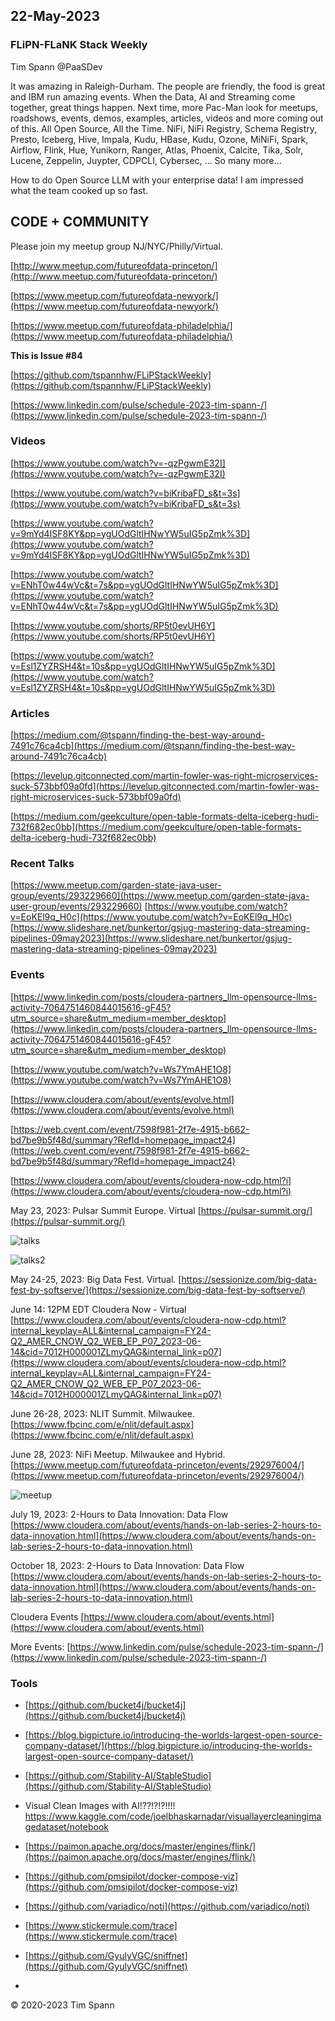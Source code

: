 ## 22-May-2023

### FLiPN-FLaNK Stack Weekly

Tim Spann @PaaSDev

It was amazing in Raleigh-Durham.   The people are friendly, the food is great and IBM run amazing events.   When the Data, AI and Streaming come together, great things happen.   Next time, more Pac-Man look for meetups, roadshows, events, demos, examples, articles, videos and more coming out of this.   All Open Source, All the Time.   NiFi, NiFi Registry, Schema Registry, Presto, Iceberg, Hive, Impala, Kudu, HBase, Kudu, Ozone, MiNiFi, Spark, Airflow, Flink, Hue, Yunikorn, Ranger, Atlas, Phoenix, Calcite, Tika, Solr, Lucene, Zeppelin, Juypter, CDPCLI, Cybersec,  ...   So many more...

How to do Open Source LLM with your enterprise data!   I am impressed what the team cooked up so fast.


## CODE + COMMUNITY


Please join my meetup group NJ/NYC/Philly/Virtual. 

[http://www.meetup.com/futureofdata-princeton/](http://www.meetup.com/futureofdata-princeton/)

[https://www.meetup.com/futureofdata-newyork/](https://www.meetup.com/futureofdata-newyork/)

[https://www.meetup.com/futureofdata-philadelphia/](https://www.meetup.com/futureofdata-philadelphia/)


**This is Issue #84**


[https://github.com/tspannhw/FLiPStackWeekly](https://github.com/tspannhw/FLiPStackWeekly)

[https://www.linkedin.com/pulse/schedule-2023-tim-spann-/](https://www.linkedin.com/pulse/schedule-2023-tim-spann-/)



### Videos

[https://www.youtube.com/watch?v=-qzPgwmE32I](https://www.youtube.com/watch?v=-qzPgwmE32I)

[https://www.youtube.com/watch?v=biKribaFD_s&t=3s](https://www.youtube.com/watch?v=biKribaFD_s&t=3s)

[https://www.youtube.com/watch?v=9mYd4ISF8KY&pp=ygUOdGltIHNwYW5uIG5pZmk%3D](https://www.youtube.com/watch?v=9mYd4ISF8KY&pp=ygUOdGltIHNwYW5uIG5pZmk%3D)

[https://www.youtube.com/watch?v=ENhT0w44wVc&t=7s&pp=ygUOdGltIHNwYW5uIG5pZmk%3D](https://www.youtube.com/watch?v=ENhT0w44wVc&t=7s&pp=ygUOdGltIHNwYW5uIG5pZmk%3D)

[https://www.youtube.com/shorts/RP5t0evUH6Y](https://www.youtube.com/shorts/RP5t0evUH6Y)

[https://www.youtube.com/watch?v=Esl1ZYZRSH4&t=10s&pp=ygUOdGltIHNwYW5uIG5pZmk%3D](https://www.youtube.com/watch?v=Esl1ZYZRSH4&t=10s&pp=ygUOdGltIHNwYW5uIG5pZmk%3D)


### Articles


[https://medium.com/@tspann/finding-the-best-way-around-7491c76ca4cb](https://medium.com/@tspann/finding-the-best-way-around-7491c76ca4cb)

[https://levelup.gitconnected.com/martin-fowler-was-right-microservices-suck-573bbf09a0fd](https://levelup.gitconnected.com/martin-fowler-was-right-microservices-suck-573bbf09a0fd)

[https://medium.com/geekculture/open-table-formats-delta-iceberg-hudi-732f682ec0bb](https://medium.com/geekculture/open-table-formats-delta-iceberg-hudi-732f682ec0bb)



### Recent Talks

[https://www.meetup.com/garden-state-java-user-group/events/293229660](https://www.meetup.com/garden-state-java-user-group/events/293229660)
[https://www.youtube.com/watch?v=EoKEl9q_H0c](https://www.youtube.com/watch?v=EoKEl9q_H0c)
[https://www.slideshare.net/bunkertor/gsjug-mastering-data-streaming-pipelines-09may2023](https://www.slideshare.net/bunkertor/gsjug-mastering-data-streaming-pipelines-09may2023)


### Events

[https://www.linkedin.com/posts/cloudera-partners_llm-opensource-llms-activity-7064751460844015616-gF45?utm_source=share&utm_medium=member_desktop](https://www.linkedin.com/posts/cloudera-partners_llm-opensource-llms-activity-7064751460844015616-gF45?utm_source=share&utm_medium=member_desktop)

[https://www.youtube.com/watch?v=Ws7YmAHE1O8](https://www.youtube.com/watch?v=Ws7YmAHE1O8)

[https://www.cloudera.com/about/events/evolve.html](https://www.cloudera.com/about/events/evolve.html)

[https://web.cvent.com/event/7598f981-2f7e-4915-b662-bd7be9b5f48d/summary?RefId=homepage_impact24](https://web.cvent.com/event/7598f981-2f7e-4915-b662-bd7be9b5f48d/summary?RefId=homepage_impact24)

[https://www.cloudera.com/about/events/cloudera-now-cdp.html?i](https://www.cloudera.com/about/events/cloudera-now-cdp.html?i)


May 23, 2023:  Pulsar Summit Europe. Virtual
[https://pulsar-summit.org/](https://pulsar-summit.org/)

![talks](https://raw.githubusercontent.com/tspannhw/FLiPStackWeekly/main/images/nififasttim.png)

![talks2](https://raw.githubusercontent.com/tspannhw/FLiPStackWeekly/main/images/Timothy%20Spann%20_%20David%20Kjerrumgaard%20_%20Julien%20Jakubowski.png)

May 24-25, 2023:  Big Data Fest. Virtual.
[https://sessionize.com/big-data-fest-by-softserve/](https://sessionize.com/big-data-fest-by-softserve/)

June 14:  12PM EDT
Cloudera Now - Virtual
[https://www.cloudera.com/about/events/cloudera-now-cdp.html?internal_keyplay=ALL&internal_campaign=FY24-Q2_AMER_CNOW_Q2_WEB_EP_P07_2023-06-14&cid=7012H000001ZLmyQAG&internal_link=p07](https://www.cloudera.com/about/events/cloudera-now-cdp.html?internal_keyplay=ALL&internal_campaign=FY24-Q2_AMER_CNOW_Q2_WEB_EP_P07_2023-06-14&cid=7012H000001ZLmyQAG&internal_link=p07)

June 26-28, 2023:  NLIT Summit.  Milwaukee.  
[https://www.fbcinc.com/e/nlit/default.aspx](https://www.fbcinc.com/e/nlit/default.aspx)

June 28, 2023:  NiFi Meetup.   Milwaukee and Hybrid.
[https://www.meetup.com/futureofdata-princeton/events/292976004/](https://www.meetup.com/futureofdata-princeton/events/292976004/)

![meetup](https://raw.githubusercontent.com/tspannhw/FLiPStackWeekly/main/images/junemeetup.jpg)

July 19, 2023:   2-Hours to Data Innovation:   Data Flow
[https://www.cloudera.com/about/events/hands-on-lab-series-2-hours-to-data-innovation.html](https://www.cloudera.com/about/events/hands-on-lab-series-2-hours-to-data-innovation.html)

October 18, 2023:  2-Hours to Data Innovation:   Data Flow
[https://www.cloudera.com/about/events/hands-on-lab-series-2-hours-to-data-innovation.html](https://www.cloudera.com/about/events/hands-on-lab-series-2-hours-to-data-innovation.html)

Cloudera Events
[https://www.cloudera.com/about/events.html](https://www.cloudera.com/about/events.html)

More Events:
[https://www.linkedin.com/pulse/schedule-2023-tim-spann-/](https://www.linkedin.com/pulse/schedule-2023-tim-spann-/)



### Tools

* [https://github.com/bucket4j/bucket4j](https://github.com/bucket4j/bucket4j)

* [https://blog.bigpicture.io/introducing-the-worlds-largest-open-source-company-dataset/](https://blog.bigpicture.io/introducing-the-worlds-largest-open-source-company-dataset/)

* [https://github.com/Stability-AI/StableStudio](https://github.com/Stability-AI/StableStudio)

* Visual Clean Images with AI!??!?!?!!!! https://www.kaggle.com/code/joelbhaskarnadar/visuallayercleaningimagedataset/notebook

* [https://paimon.apache.org/docs/master/engines/flink/](https://paimon.apache.org/docs/master/engines/flink/)

* [https://github.com/pmsipilot/docker-compose-viz](https://github.com/pmsipilot/docker-compose-viz)

* [https://github.com/variadico/noti](https://github.com/variadico/noti)

* [https://www.stickermule.com/trace](https://www.stickermule.com/trace)

* [https://github.com/GyulyVGC/sniffnet](https://github.com/GyulyVGC/sniffnet)
* 

&copy; 2020-2023 Tim Spann
